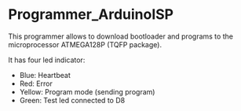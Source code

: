 # Programmer_ArduinoISP

This programmer allows to download bootloader and programs to the microprocessor ATMEGA128P (TQFP package).

It has four led indicator:
  - Blue:   Heartbeat
  - Red:    Error
  - Yellow: Program mode (sending program)
  - Green:  Test led connected to D8



